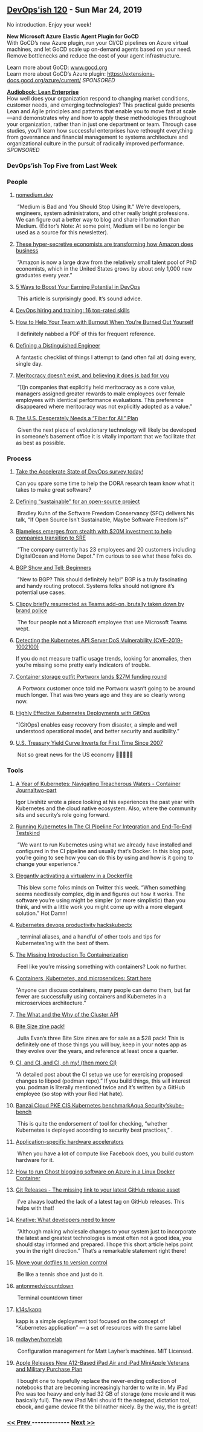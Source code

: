 ## [DevOps'ish 120](https://devopsish.com/120) - Sun Mar 24, 2019

No introduction. Enjoy your week!

<strong>New Microsoft Azure Elastic Agent Plugin for GoCD</strong><br/>With GoCD’s new Azure plugin, run your CI/CD pipelines on Azure virtual machines, and let GoCD scale up on-demand agents based on your need. Remove bottlenecks and reduce the cost of your agent infrastructure.

Learn more about GoCD: <a href="https://www.gocd.org">www.gocd.org</a><br/>Learn more about GoCD’s Azure plugin: <a href="https://extensions-docs.gocd.org/azure/current/">https://extensions-docs.gocd.org/azure/current/</a> <em>SPONSORED</em>

<a href="https://devopsi.sh/g8MpN7"><strong>Audiobook: Lean Enterprise</strong></a><br/>How well does your organization respond to changing market conditions, customer needs, and emerging technologies? This practical guide presents Lean and Agile principles and patterns that enable you to move fast at scale—and demonstrates why and how to apply these methodologies throughout your organization, rather than in just one department or team. Through case studies, you’ll learn how successful enterprises have rethought everything from governance and financial management to systems architecture and organizational culture in the pursuit of radically improved performance. <em>SPONSORED</em>

### DevOps’ish Top Five from Last Week

### People

1. [nomedium.dev](https://nomedium.dev)

     ”Medium is Bad and You Should Stop Using It.” We’re developers, engineers, system administrators, and other really bright professions. We can figure out a better way to blog and share information than Medium. (Editor’s Note: At some point, Medium will be no longer be used as a source for this newsletter).
1. [These hyper-secretive economists are transforming how Amazon does business](https://www.cnn.com/2019/03/13/tech/amazon-economists/index.html)

     ”Amazon is now a large draw from the relatively small talent pool of PhD economists, which in the United States grows by about only 1,000 new graduates every year.”
1. [5 Ways to Boost Your Earning Potential in DevOps](https://www.thirdrepublic.com/blog/boost-earning-potential-devops)

     This article is surprisingly good. It’s sound advice.
1. [DevOps hiring and training: 16 top-rated skills](https://enterprisersproject.com/article/2019/3/devops-hiring-and-training-16-top-rated-skills)

    
1. [How to Help Your Team with Burnout When You’re Burned Out Yourself](https://hbr.org/2019/03/how-to-help-your-team-with-burnout-when-youre-burned-out-yourself)

     I definitely nabbed a PDF of this for frequent reference.
1. [Defining a Distinguished Engineer](https://blog.jessfraz.com/post/defining-a-distinguished-engineer/)

     A fantastic checklist of things I attempt to (and often fail at) doing every, single day.
1. [Meritocracy doesn’t exist, and believing it does is bad for you](https://www.fastcompany.com/40510522/meritocracy-doesnt-exist-and-believing-it-does-is-bad-for-you)

     ”[I]n companies that explicitly held meritocracy as a core value, managers assigned greater rewards to male employees over female employees with identical performance evaluations. This preference disappeared where meritocracy was not explicitly adopted as a value.”
1. [The U.S. Desperately Needs a “Fiber for All” Plan](https://www.eff.org/deeplinks/2019/03/us-desperately-needs-fiber-all-plan)

     Given the next piece of evolutionary technology will likely be developed in someone’s basement office it is vitally important that we facilitate that as best as possible.
### Process

1. [Take the Accelerate State of DevOps survey today!](https://google.qualtrics.com/jfe/form/SV_0v2VZMeA2Eha365?sp=5)

     Can you spare some time to help the DORA research team know what it takes to make great software?
1. [Defining “sustainable” for an open-source project](https://lwn.net/SubscriberLink/783169/cf96b7219579d69d/)

     Bradley Kuhn of the Software Freedom Conservancy (SFC) delivers his talk, “If Open Source Isn’t Sustainable, Maybe Software Freedom Is?”
1. [Blameless emerges from stealth with $20M investment to help companies transition to SRE](https://techcrunch.com/2019/03/20/blameless-emerges-from-stealth-with-20m-investment-to-help-companies-transition-to-sre/)

     ”The company currently has 23 employees and 20 customers including DigitalOcean and Home Depot.” I’m curious to see what these folks do.
1. [BGP Show and Tell: Beginners](https://www.networkingwithfish.com/bgp-show-and-tell-beginners/)

     ”New to BGP? This should definitely help!” BGP is a truly fascinating and handy routing protocol. Systems folks should not ignore it’s potential use cases.
1. [Clippy briefly resurrected as Teams add-on, brutally taken down by brand police](https://arstechnica.com/gadgets/2019/03/clippy-briefly-resurrected-as-teams-add-on-brutally-taken-down-by-brand-police/)

     The four people not a Microsoft employee that use Microsoft Teams wept.
1. [Detecting the Kubernetes API Server DoS Vulnerability (CVE-2019-1002100)](https://sysdig.com/blog/detecting-the-kubernetes-api-server-dos-vulnerability-cve-2019-1002100/)

     If you do not measure traffic usage trends, looking for anomalies, then you’re missing some pretty early indicators of trouble.
1. [Container storage outfit Portworx lands $27M funding round](https://siliconangle.com/2019/03/20/container-storage-outfit-portworx-lands-27m-series-c-round-funding/)

     A Portworx customer once told me Portworx wasn’t going to be around much longer. That was two years ago and they are so clearly wrong now.
1. [Highly Effective Kubernetes Deployments with GitOps](https://medium.com/@timfpark/highly-effective-kubernetes-deployments-with-gitops-c7a0354f1446)

     “[GitOps] enables easy recovery from disaster, a simple and well understood operational model, and better security and audibility.”
1. [U.S. Treasury Yield Curve Inverts for First Time Since 2007](https://www.bloomberg.com/news/articles/2019-03-22/u-s-treasury-yield-curve-inverts-for-first-time-since-2007)

     Not so great news for the US economy 😬😬😬😬😬
### Tools

1. [A Year of Kubernetes: Navigating Treacherous Waters - Container Journaltwo-part](https://containerjournal.com/2019/03/15/a-year-of-kubernetes-navigating-treacherous-waters/)

     Igor Livshitz wrote a  piece looking at his experiences the past year with Kubernetes and the cloud native ecosystem. Also, where the community sits and security’s role going forward.
1. [Running Kubernetes In The CI Pipeline For Integration and End-To-End Testskind](https://www.loodse.com/blog/2019-03-12-running-kubernetes-in-the-ci-pipeline-/)

     ”We want to run Kubernetes using what we already have installed and configured in the CI pipeline and usually that’s Docker. In this blog post, you’re going to see how you can do this by using  and how is it going to change your experience.”
1. [Elegantly activating a virtualenv in a Dockerfile](https://pythonspeed.com/articles/activate-virtualenv-dockerfile/)

     This blew some folks minds on Twitter this week. “When something seems needlessly complex, dig in and figures out how it works. The software you’re using might be simpler (or more simplistic) than you think, and with a little work you might come up with a more elegant solution.” Hot Damn!
1. [Kubernetes devops productivity hackskubectx](https://brunoluiz.net/2019/mar/kubernetes-devops-productivity-hacks/)

     , terminal aliases, and a handful of other tools and tips for Kubernetes’ing with the best of them.
1. [The Missing Introduction To Containerization](https://medium.com/devopslinks/the-missing-introduction-to-containerization-de1fbb73efc5)

     Feel like you’re missing something with containers? Look no further.
1. [Containers, Kubernetes, and microservices: Start here](https://developers.redhat.com/blog/2019/03/21/containers-kubernetes-and-microservices-start-here/)

     “Anyone can discuss containers, many people can demo them, but far fewer are successfully using containers and Kubernetes in a microservices architecture.”
1. [The What and the Why of the Cluster API](https://blogs.vmware.com/cloudnative/2019/03/14/what-and-why-of-cluster-api/)

    
1. [Bite Size zine pack!](https://wizardzines.com/zines/bite-size-3-pack/)

     Julia Evan’s three Bite Size zines are for sale as a $28 pack! This is definitely one of those things you will buy, keep in your notes app as they evolve over the years, and reference at least once a quarter.
1. [CI, and CI, and CI, oh my! (then more CI)](https://podman.io/blogs/2019/03/18/CI3.html)

     “A detailed post about the CI setup we use for exercising proposed changes to libpod (podman repo).” If you build things, this will interest you. podman is literally mentioned twice and it’s written by a GitHub employee (so stop with your Red Hat hate).
1. [Banzai Cloud PKE CIS Kubernetes benchmarkAqua Security’skube-bench](https://banzaicloud.com/blog/pke-cis-k8s-benchmark/)

     This is quite the endorsement of  tool for checking, “whether Kubernetes is deployed according to security best practices,” .
1. [Application-specific hardware accelerators](https://code.fb.com/data-center-engineering/accelerating-infrastructure/)

     When you have a lot of compute like Facebook does, you build custom hardware for it.
1. [How to run Ghost blogging software on Azure in a Linux Docker Container](https://jessicadeen.com/how-to-run-ghost-on-azure/)

    
1. [Git Releases - The missing link to your latest GitHub release asset](https://gitreleases.dev/)

     I’ve always loathed the lack of a latest tag on GitHub releases. This helps with that!
1. [Knative: What developers need to know](https://developers.redhat.com/blog/2019/03/20/knative-what-developers-need-to-know/)

     ”Although making wholesale changes to your system just to incorporate the latest and greatest technologies is most often not a good idea, you should stay informed and prepared. I hope this short article helps point you in the right direction.” That’s a remarkable statement right there!
1. [Move your dotfiles to version control](https://opensource.com/article/19/3/move-your-dotfiles-version-control)

     Be like a tennis shoe and just do it.
1. [antonmedv/countdown](https://github.com/antonmedv/countdown)

     Terminal countdown timer
1. [k14s/kapp](https://github.com/k14s/kapp)

     kapp is a simple deployment tool focused on the concept of “Kubernetes application” — a set of resources with the same label
1. [mdlayher/homelab](https://github.com/mdlayher/homelab)

     Configuration management for Matt Layher’s machines. MIT Licensed.
1. [Apple Releases New A12-Based iPad Air and iPad MiniApple Veterans and Military Purchase Plan](https://daringfireball.net/2019/03/new_ipad_air_and_mini)

     I bought one to hopefully replace the never-ending collection of notebooks that are becoming increasingly harder to write in. My iPad Pro was too heavy and only had 32 GB of storage (one movie and it was basically full). The new iPad Mini should fit the notepad, dictation tool, ebook, and game device fit the bill rather nicely. By the way, the  is great!

### [ << Prev ](devopsweekly-119.md) ------------- [ Next >> ](devopsweekly-121.md)